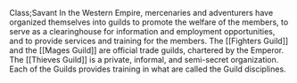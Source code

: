 Class;Savant
In the Western Empire, mercenaries and adventurers have organized themselves into guilds to promote the welfare of the members, to serve as a clearinghouse for information and employment opportunities, and to provide services and training for the members. The [[Fighters Guild]] and the [[Mages Guild]] are official trade guilds, chartered by the Emperor. The [[Thieves Guild]] is a private, informal, and semi-secret organization. Each of the Guilds provides training in what are called the Guild disciplines.